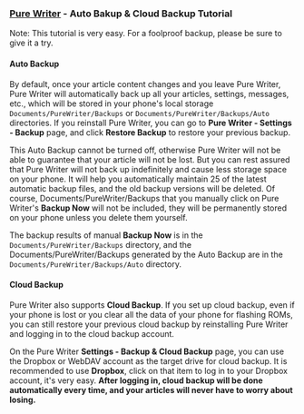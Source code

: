 ### [Pure Writer](https://play.google.com/store/apps/details?id=com.drakeet.purewriter) - Auto Bakup & Cloud Backup Tutorial

Note: This tutorial is very easy. For a foolproof backup, please be sure to give it a try.

#### Auto Backup

By default, once your article content changes and you leave Pure Writer, Pure Writer will automatically back up all your articles, settings, messages, etc., which will be stored in your phone's local storage `Documents/PureWriter/Backups` or `Documents/PureWriter/Backups/Auto` directories. If you reinstall Pure Writer, you can go to **Pure Writer - Settings - Backup** page, and click **Restore Backup** to restore your previous backup.

This Auto Backup cannot be turned off, otherwise Pure Writer will not be able to guarantee that your article will not be lost. But you can rest assured that Pure Writer will not back up indefinitely and cause less storage space on your phone. It will help you automatically maintain 25 of the latest automatic backup files, and the old backup versions will be deleted. Of course, Documents/PureWriter/Backups that you manually click on Pure Writer's **Backup Now** will not be included, they will be permanently stored on your phone unless you delete them yourself.

The backup results of manual **Backup Now** is in the `Documents/PureWriter/Backups` directory, and the Documents/PureWriter/Backups generated by the Auto Backup are in the `Documents/PureWriter/Backups/Auto` directory.

#### Cloud Backup

Pure Writer also supports **Cloud Backup**. If you set up cloud backup, even if your phone is lost or you clear all the data of your phone for flashing ROMs, you can still restore your previous cloud backup by reinstalling Pure Writer and logging in to the cloud backup account.

On the Pure Writer **Settings - Backup & Cloud Backup** page, you can use the Dropbox or WebDAV account as the target drive for cloud backup. It is recommended to use **Dropbox**, click on that item to log in to your Dropbox account, it's very easy. **After logging in, cloud backup will be done automatically every time, and your articles will never have to worry about losing.**
